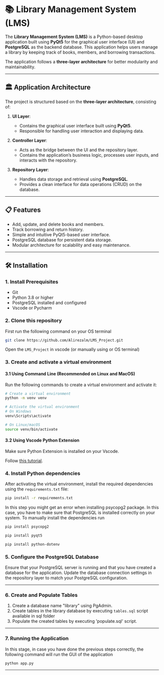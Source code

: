 # 📚 Library Management System (LMS)

The **Library Management System (LMS)** is a Python-based desktop application built using **PyQt5** for the graphical
user interface (UI) and **PostgreSQL** as the backend database. This application helps users manage a library by keeping
track of books, members, and borrowing transactions.

The application follows a **three-layer architecture** for better modularity and maintainability.

---

## 🏛 Application Architecture

The project is structured based on the **three-layer architecture**, consisting of:

1. **UI Layer**:
    - Contains the graphical user interface built using **PyQt5**.
    - Responsible for handling user interaction and displaying data.

2. **Controller Layer**:
    - Acts as the bridge between the UI and the repository layer.
    - Contains the application’s business logic, processes user inputs, and interacts with the repository.

3. **Repository Layer**:
    - Handles data storage and retrieval using **PostgreSQL**.
    - Provides a clean interface for data operations (CRUD) on the database.

---

## 📋 Features

- Add, update, and delete books and members.
- Track borrowing and return history.
- Simple and intuitive PyQt5-based user interface.
- PostgreSQL database for persistent data storage.
- Modular architecture for scalability and easy maintenance.

---

## 🛠 Installation

### 1. Install Prerequisites

- Git
- Python 3.8 or higher
- PostgreSQL installed and configured
- Vscode or Pycharm

### 2. Clone this repository
First run the following command on your OS terminal

```bash
git clone https://github.com/Alirezalm/LMS_Project.git
```

Open the ```LMS_Project``` in vscode (or manually using or OS terminal)

### 3. Create and activate a virtual environment

#### 3.1 Using Command Line (Recommended on Linux and MacOS)

Run the following commands to create a virtual environment and activate it:

```bash
# Create a virtual environment
python -m venv venv

# Activate the virtual environment
# On Windows
venv\Scripts\activate

# On Linux/macOS
source venv/bin/activate
```

#### 3.2 Using Vscode Python Extension
Make sure Python Extension is installed on your Vscode.

Follow [this tutorial](https://code.visualstudio.com/docs/python/environments).

### 4. Install Python dependencies

After activating the virtual environment, install the required dependencies using the `requirements.txt` file:

```bash
pip install -r requirements.txt
```
In this step you might get an error when installing psycopg2 package. In this case, you have to make sure
that PostgreSQL is installed correctly on your system. To manually install the dependencies run

```bash
pip install psycopg2
```

```bash
pip install pyqt5
```

```bash
pip install python-dotenv
```
### 5. Configure the PostgreSQL Database

Ensure that your PostgreSQL server is running and that you have created a database for the application. Update the
database connection settings in the repository layer to match your PostgreSQL configuration.

---
### 6. Create and Populate Tables

1. Create a database name "library" using PgAdmin.
2. Create tables in the library database by executing `tables.sql` script available in sql folder
3. Populate the created tables by executing 'populate.sql' script.

---


### 7. Running the Application
In this stage, in case you have done the previous steps correctly, the following command
will run the GUI of the application
```bash
python app.py
```

---



